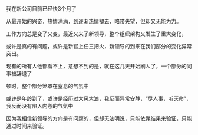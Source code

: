 我在新公司目前已经快3个月了

从最开始的兴奋，热情满满，到逐渐热情褪去，略带失望，但却又无能为力。

工作方向总是变了又变，最近又来了新领导，整个组织架构又发生了重大变化，

或许是真的有问题，或许是新官上任三把火，新领导的到来在我们部分的变化异常突出。

现有的所有人他都看不上，意想不到的是，就在这几天开始刷人了，一个部分的同事被辞退了

顿时，整个部分笼罩在窒息的气氛中

或许是年龄到了，或许是经历过大风大浪，我反而异常安静，“尽人事，听天命”，我反而没有陷入内卷的气氛中

因为我相信新领导的方向是有问题的，但却无法明说，只能依靠结果来验证，只能通过时间来验证。
